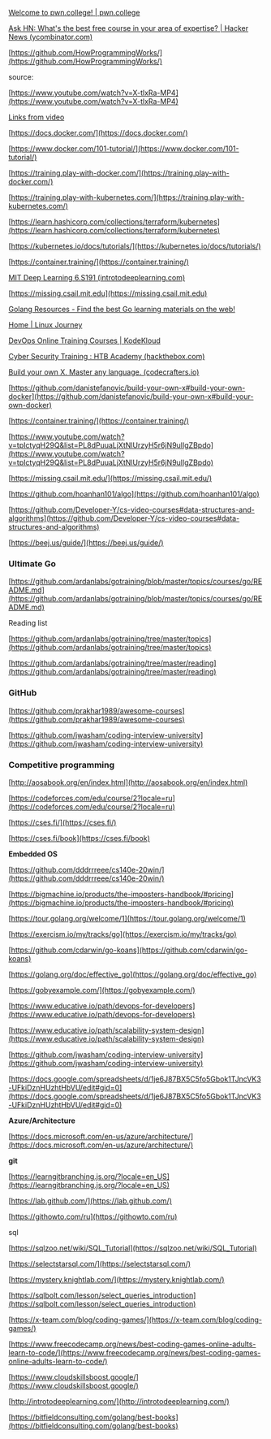 [Welcome to pwn.college! | pwn.college](https://pwn.college/)

[Ask HN: What's the best free course in your area of expertise? | Hacker News (ycombinator.com)](https://news.ycombinator.com/item?id=34190219)

[https://github.com/HowProgrammingWorks/](https://github.com/HowProgrammingWorks/)

source:

[https://www.youtube.com/watch?v=X-tlxRa-MP4](https://www.youtube.com/watch?v=X-tlxRa-MP4)

[Links from video](https://www.notion.so/Links-from-video-6d90d5e14c714e5e8d7bcf4231ad93a6?pvs=21)

[https://docs.docker.com/](https://docs.docker.com/)

[https://www.docker.com/101-tutorial/](https://www.docker.com/101-tutorial/)

[https://training.play-with-docker.com/](https://training.play-with-docker.com/)

[https://training.play-with-kubernetes.com/](https://training.play-with-kubernetes.com/)

[https://learn.hashicorp.com/collections/terraform/kubernetes](https://learn.hashicorp.com/collections/terraform/kubernetes)

[https://kubernetes.io/docs/tutorials/](https://kubernetes.io/docs/tutorials/)

[https://container.training/](https://container.training/)

[MIT Deep Learning 6.S191 (introtodeeplearning.com)](http://introtodeeplearning.com/)

[](https://missing.csail.mit.edu/)[https://missing.csail.mit.edu](https://missing.csail.mit.edu)

[Golang Resources - Find the best Go learning materials on the web!](https://golangresources.com/)

[Home | Linux Journey](https://linuxjourney.com/)

[DevOps Online Training Courses | KodeKloud](https://kodekloud.com/)

[Cyber Security Training : HTB Academy (hackthebox.com)](https://academy.hackthebox.com/)

[Build your own X. Master any language. (codecrafters.io)](https://codecrafters.io/)

[https://github.com/danistefanovic/build-your-own-x#build-your-own-docker](https://github.com/danistefanovic/build-your-own-x#build-your-own-docker)

[https://container.training/](https://container.training/)

[https://www.youtube.com/watch?v=tpIctyqH29Q&list=PL8dPuuaLjXtNlUrzyH5r6jN9ulIgZBpdo](https://www.youtube.com/watch?v=tpIctyqH29Q&list=PL8dPuuaLjXtNlUrzyH5r6jN9ulIgZBpdo)

[https://missing.csail.mit.edu/](https://missing.csail.mit.edu/)

[https://github.com/hoanhan101/algo](https://github.com/hoanhan101/algo)

[https://github.com/Developer-Y/cs-video-courses#data-structures-and-algorithms](https://github.com/Developer-Y/cs-video-courses#data-structures-and-algorithms)

[https://beej.us/guide/](https://beej.us/guide/)

### Ultimate Go

[https://github.com/ardanlabs/gotraining/blob/master/topics/courses/go/README.md](https://github.com/ardanlabs/gotraining/blob/master/topics/courses/go/README.md)

Reading list

[https://github.com/ardanlabs/gotraining/tree/master/topics](https://github.com/ardanlabs/gotraining/tree/master/topics)

[https://github.com/ardanlabs/gotraining/tree/master/reading](https://github.com/ardanlabs/gotraining/tree/master/reading)

### **GitHub**

[https://github.com/prakhar1989/awesome-courses](https://github.com/prakhar1989/awesome-courses)

[https://github.com/jwasham/coding-interview-university](https://github.com/jwasham/coding-interview-university)

### **Competitive programming**

[http://aosabook.org/en/index.html](http://aosabook.org/en/index.html)

[https://codeforces.com/edu/course/2?locale=ru](https://codeforces.com/edu/course/2?locale=ru)

[https://cses.fi/](https://cses.fi/)

[](https://cses.fi/book/index.php)[https://cses.fi/book](https://cses.fi/book)

**Embedded OS**

[https://github.com/dddrrreee/cs140e-20win/](https://github.com/dddrrreee/cs140e-20win/)

[https://bigmachine.io/products/the-imposters-handbook/#pricing](https://bigmachine.io/products/the-imposters-handbook/#pricing)

[https://tour.golang.org/welcome/1](https://tour.golang.org/welcome/1)

[https://exercism.io/my/tracks/go](https://exercism.io/my/tracks/go)

[https://github.com/cdarwin/go-koans](https://github.com/cdarwin/go-koans)

[https://golang.org/doc/effective_go](https://golang.org/doc/effective_go)

[https://gobyexample.com/](https://gobyexample.com/)

[https://www.educative.io/path/devops-for-developers](https://www.educative.io/path/devops-for-developers)

[https://www.educative.io/path/scalability-system-design](https://www.educative.io/path/scalability-system-design)

[https://github.com/jwasham/coding-interview-university](https://github.com/jwasham/coding-interview-university)

[](https://web.stanford.edu/class/cs253/)[https://docs.google.com/spreadsheets/d/1je6J87BX5C5fo5Gbok1TJncVK3-UFkiDznHUzhtHbVU/edit#gid=0](https://docs.google.com/spreadsheets/d/1je6J87BX5C5fo5Gbok1TJncVK3-UFkiDznHUzhtHbVU/edit#gid=0)

**Azure/Architecture**

[https://docs.microsoft.com/en-us/azure/architecture/](https://docs.microsoft.com/en-us/azure/architecture/)

**git**

[https://learngitbranching.js.org/?locale=en_US](https://learngitbranching.js.org/?locale=en_US)

[https://lab.github.com/](https://lab.github.com/)

[https://githowto.com/ru](https://githowto.com/ru)

sql

[https://sqlzoo.net/wiki/SQL_Tutorial](https://sqlzoo.net/wiki/SQL_Tutorial)

[https://selectstarsql.com/](https://selectstarsql.com/)

[https://mystery.knightlab.com/](https://mystery.knightlab.com/)

[https://sqlbolt.com/lesson/select_queries_introduction](https://sqlbolt.com/lesson/select_queries_introduction)

[https://x-team.com/blog/coding-games/](https://x-team.com/blog/coding-games/)

[https://www.freecodecamp.org/news/best-coding-games-online-adults-learn-to-code/](https://www.freecodecamp.org/news/best-coding-games-online-adults-learn-to-code/)

[https://www.cloudskillsboost.google/](https://www.cloudskillsboost.google/)

[http://introtodeeplearning.com/](http://introtodeeplearning.com/)

[https://bitfieldconsulting.com/golang/best-books](https://bitfieldconsulting.com/golang/best-books)
